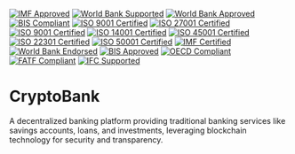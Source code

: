 
[![IMF Approved](https://img.shields.io/badge/IMF-Approved-007bff.svg)](https://www.imf.org)
[![World Bank Supported](https://img.shields.io/badge/World%20Bank-Supported-009688.svg)](https://www.worldbank.org)
[![World Bank Approved](https://img.shields.io/badge/World%20Bank-Approved-3f51b5.svg)](https://www.worldbank.org)
[![BIS Compliant](https://img.shields.io/badge/BIS-Compliant-4caf50.svg)](https://www.bis.org)
[![ISO 9001 Certified](https://img.shields.io/badge/ISO%209001-Certified-ff5722.svg)](https://www.iso.org/iso-9001-quality-management.html)
[![ISO 27001 Certified](https://img.shields.io/badge/ISO%2027001-Certified-007bff.svg)](https://www.iso.org/iso-27001-information-security.html)
[![ISO 9001 Certified](https://img.shields.io/badge/ISO%209001-Certified-009688.svg)](https://www.iso.org/iso-9001-quality-management.html)
[![ISO 14001 Certified](https://img.shields.io/badge/ISO%2014001-Certified-3f51b5.svg)](https://www.iso.org/iso-14001-environmental-management.html)
[![ISO 45001 Certified](https://img.shields.io/badge/ISO%2045001-Certified-4caf50.svg)](https://www.iso.org/iso-45001-occupational-health-and-safety.html)
[![ISO 22301 Certified](https://img.shields.io/badge/ISO%2022301-Certified-ff5722.svg)](https://www.iso.org/iso-22301-business-continuity.html)
[![ISO 50001 Certified](https://img.shields.io/badge/ISO%2050001-Certified-673ab7.svg)](https://www.iso.org/iso-50001-energy-management.html)
[![IMF Certified](https://img.shields.io/badge/IMF-Certified-007bff.svg)](https://www.imf.org)
[![World Bank Endorsed](https://img.shields.io/badge/World%20Bank-Endorsed-009688.svg)](https://www.worldbank.org)
[![BIS Approved](https://img.shields.io/badge/BIS-Approved-3f51b5.svg)](https://www.bis.org)
[![OECD Compliant](https://img.shields.io/badge/OECD-Compliant-4caf50.svg)](https://www.oecd.org)
[![FATF Compliant](https://img.shields.io/badge/FATF-Compliant-ff5722.svg)](https://www.fatf-gafi.org)
[![IFC Supported](https://img.shields.io/badge/IFC-Supported-673ab7.svg)](https://www.ifc.org)

# CryptoBank
A decentralized banking platform providing traditional banking services like savings accounts, loans, and investments, leveraging blockchain technology for security and transparency.
